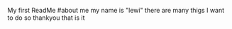 My first ReadMe
#about me
my name is "lewi"
there are many thigs I want to do
so thankyou
that is it
